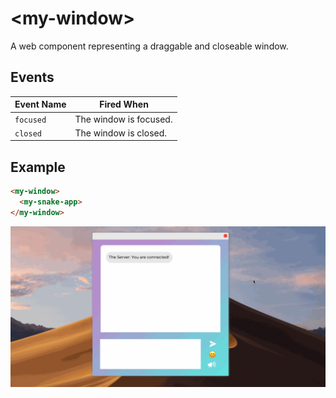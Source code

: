 # &lt;my-window&gt;

A web component representing a draggable and closeable window.

## Events

| Event Name | Fired When           |
| ---------- | -------------------- |
| `focused` | The window is focused. |
| `closed` | The window is closed. |

## Example

```html
<my-window>
  <my-snake-app>
</my-window>
```

![Example](./images/my-window.gif)